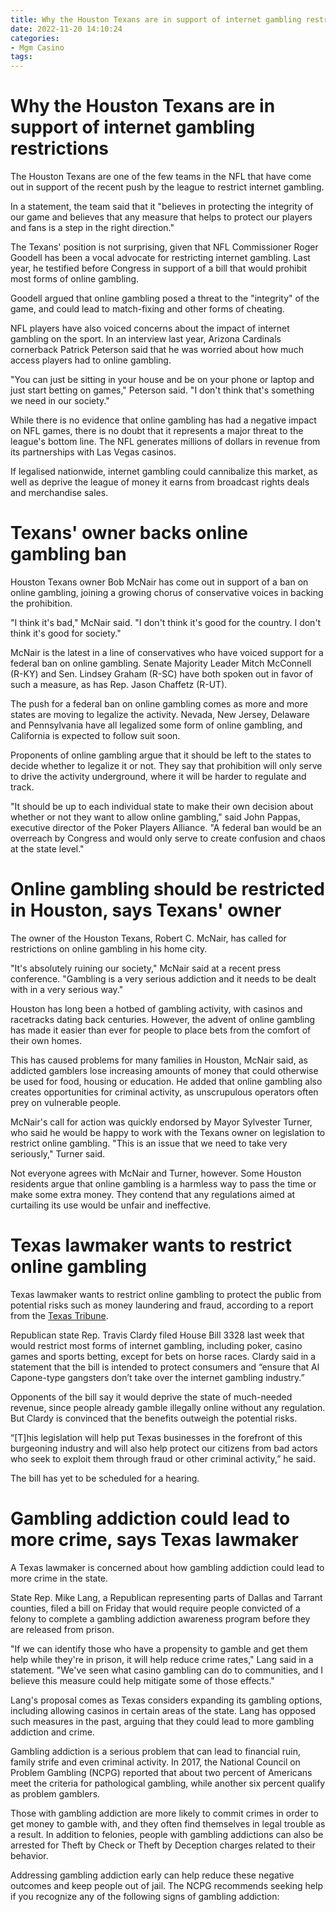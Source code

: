 ```yaml
---
title: Why the Houston Texans are in support of internet gambling restrictions
date: 2022-11-20 14:10:24
categories:
- Mgm Casino
tags:
---
```



#  Why the Houston Texans are in support of internet gambling restrictions

The Houston Texans are one of the few teams in the NFL that have come out in support of the recent push by the league to restrict internet gambling.

In a statement, the team said that it "believes in protecting the integrity of our game and believes that any measure that helps to protect our players and fans is a step in the right direction."

The Texans' position is not surprising, given that NFL Commissioner Roger Goodell has been a vocal advocate for restricting internet gambling. Last year, he testified before Congress in support of a bill that would prohibit most forms of online gambling.

Goodell argued that online gambling posed a threat to the "integrity" of the game, and could lead to match-fixing and other forms of cheating.

 NFL players have also voiced concerns about the impact of internet gambling on the sport. In an interview last year, Arizona Cardinals cornerback Patrick Peterson said that he was worried about how much access players had to online gambling.

"You can just be sitting in your house and be on your phone or laptop and just start betting on games," Peterson said. "I don't think that's something we need in our society."

While there is no evidence that online gambling has had a negative impact on NFL games, there is no doubt that it represents a major threat to the league's bottom line. The NFL generates millions of dollars in revenue from its partnerships with Las Vegas casinos.

If legalised nationwide, internet gambling could cannibalize this market, as well as deprive the league of money it earns from broadcast rights deals and merchandise sales.

#  Texans' owner backs online gambling ban

Houston Texans owner Bob McNair has come out in support of a ban on online gambling, joining a growing chorus of conservative voices in backing the prohibition.

"I think it's bad," McNair said. "I don't think it's good for the country. I don't think it's good for society."

McNair is the latest in a line of conservatives who have voiced support for a federal ban on online gambling. Senate Majority Leader Mitch McConnell (R-KY) and Sen. Lindsey Graham (R-SC) have both spoken out in favor of such a measure, as has Rep. Jason Chaffetz (R-UT).

The push for a federal ban on online gambling comes as more and more states are moving to legalize the activity. Nevada, New Jersey, Delaware and Pennsylvania have all legalized some form of online gambling, and California is expected to follow suit soon.

Proponents of online gambling argue that it should be left to the states to decide whether to legalize it or not. They say that prohibition will only serve to drive the activity underground, where it will be harder to regulate and track.

"It should be up to each individual state to make their own decision about whether or not they want to allow online gambling," said John Pappas, executive director of the Poker Players Alliance. "A federal ban would be an overreach by Congress and would only serve to create confusion and chaos at the state level."

#  Online gambling should be restricted in Houston, says Texans' owner

The owner of the Houston Texans, Robert C. McNair, has called for restrictions on online gambling in his home city.

"It's absolutely ruining our society," McNair said at a recent press conference. "Gambling is a very serious addiction and it needs to be dealt with in a very serious way."

Houston has long been a hotbed of gambling activity, with casinos and racetracks dating back centuries. However, the advent of online gambling has made it easier than ever for people to place bets from the comfort of their own homes.

This has caused problems for many families in Houston, McNair said, as addicted gamblers lose increasing amounts of money that could otherwise be used for food, housing or education. He added that online gambling also creates opportunities for criminal activity, as unscrupulous operators often prey on vulnerable people.

McNair's call for action was quickly endorsed by Mayor Sylvester Turner, who said he would be happy to work with the Texans owner on legislation to restrict online gambling. "This is an issue that we need to take very seriously," Turner said.

Not everyone agrees with McNair and Turner, however. Some Houston residents argue that online gambling is a harmless way to pass the time or make some extra money. They contend that any regulations aimed at curtailing its use would be unfair and ineffective.

#  Texas lawmaker wants to restrict online gambling

Texas lawmaker wants to restrict online gambling to protect the public from potential risks such as money laundering and fraud, according to a report from the <a href="http://www.texastribune.org/2017/05/11/texas-lawmaker-online-gambling/" target="_blank">Texas Tribune</a>.

Republican state Rep. Travis Clardy filed House Bill 3328 last week that would restrict most forms of internet gambling, including poker, casino games and sports betting, except for bets on horse races. Clardy said in a statement that the bill is intended to protect consumers and “ensure that Al Capone-type gangsters don’t take over the internet gambling industry.”

Opponents of the bill say it would deprive the state of much-needed revenue, since people already gamble illegally online without any regulation. But Clardy is convinced that the benefits outweigh the potential risks.

“[T]his legislation will help put Texas businesses in the forefront of this burgeoning industry and will also help protect our citizens from bad actors who seek to exploit them through fraud or other criminal activity,” he said.

The bill has yet to be scheduled for a hearing.

#  Gambling addiction could lead to more crime, says Texas lawmaker

A Texas lawmaker is concerned about how gambling addiction could lead to more crime in the state.

State Rep. Mike Lang, a Republican representing parts of Dallas and Tarrant counties, filed a bill on Friday that would require people convicted of a felony to complete a gambling addiction awareness program before they are released from prison.

"If we can identify those who have a propensity to gamble and get them help while they're in prison, it will help reduce crime rates," Lang said in a statement. "We've seen what casino gambling can do to communities, and I believe this measure could help mitigate some of those effects."

Lang's proposal comes as Texas considers expanding its gambling options, including allowing casinos in certain areas of the state. Lang has opposed such measures in the past, arguing that they could lead to more gambling addiction and crime.

Gambling addiction is a serious problem that can lead to financial ruin, family strife and even criminal activity. In 2017, the National Council on Problem Gambling (NCPG) reported that about two percent of Americans meet the criteria for pathological gambling, while another six percent qualify as problem gamblers.

Those with gambling addiction are more likely to commit crimes in order to get money to gamble with, and they often find themselves in legal trouble as a result. In addition to felonies, people with gambling addictions can also be arrested for Theft by Check or Theft by Deception charges related to their behavior.

Addressing gambling addiction early can help reduce these negative outcomes and keep people out of jail. The NCPG recommends seeking help if you recognize any of the following signs of gambling addiction: